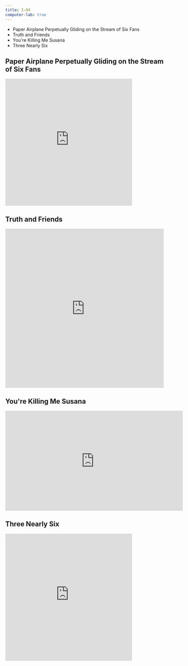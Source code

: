 ```yaml
---
title: I—04
computer-lab: true
---
```


- Paper Airplane Perpetually Gliding on the Stream of Six Fans
- Truth and Friends
- You're Killing Me Susana
- Three Nearly Six

## Paper Airplane Perpetually Gliding on the Stream of Six Fans

<iframe src="https://www.facebook.com/plugins/video.php?href=https%3A%2F%2Fwww.facebook.com%2Fviralthread%2Fvideos%2F685120944993925%2F&show_text=0&width=400" width="400" height="400" style="border:none;overflow:hidden" scrolling="no" frameborder="0" allowTransparency="true" allowFullScreen="true"></iframe>

## Truth and Friends

<iframe src="https://www.facebook.com/plugins/post.php?href=https%3A%2F%2Fwww.facebook.com%2Fpermalink.php%3Fstory_fbid%3D1922381061328203%26id%3D1913407308892245&width=500" width="500" height="501" style="border:none;overflow:hidden" scrolling="no" frameborder="0" allowTransparency="true"></iframe>

## You're Killing Me Susana

<iframe src="https://www.facebook.com/plugins/video.php?href=https%3A%2F%2Fwww.facebook.com%2Fkillingmesusana%2Fvideos%2F250908218663679%2F&show_text=0&width=560" width="560" height="315" style="border:none;overflow:hidden" scrolling="no" frameborder="0" allowTransparency="true" allowFullScreen="true"></iframe>

## Three Nearly Six

<iframe src="https://www.facebook.com/plugins/video.php?href=https%3A%2F%2Fwww.facebook.com%2Fviralthread%2Fvideos%2F683839058455447%2F&show_text=0&width=400" width="400" height="400" style="border:none;overflow:hidden" scrolling="no" frameborder="0" allowTransparency="true" allowFullScreen="true"></iframe>

